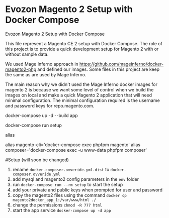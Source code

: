 # Evozon Magento 2 Setup with Docker Compose
Evozon Magento 2 Setup with Docker Compose

This file represent a Magento CE 2 setup with Docker Compose. The role of this project is to provide a quick development setup for Magento 2 with or without sample data.

We used Mage Inferno approach in https://github.com/mageinferno/docker-magento2-php and defined our images. Some files in this project are keep the same as are used by Mage Inferno.

The main reason why we didn't used the Mage Inferno docker images for magento 2 is because we want some level of control when we build the images on local and make a quick Magento 2 application that will need minimal configuration. The minimal configuration required is the username and password keys for repo.magento.com.





docker-compose up -d --build app

docker-compose run setup

alias

alias magento-cli='docker-compose exec phpfpm magento'
alias composer='docker-compose exec -u www-data phpfpm composer'


#Setup (will soon be changed)
1) rename `docker-composer.ovveride.yml.dist` to `docker-composer.ovveride.yml`
2) add mysql and magento2 config parameters in the `env` folder
3) run `docker-compose run --rm setup` to start the setup
4) add your private and public keys when prompted for user and password
5) copy the magento2 files using the command `docker cp magento2docker_app_1:/var/www/html ./`
6) change the permissions `chmod -R 777 html`
7) start the app service `docker-compose up -d app`